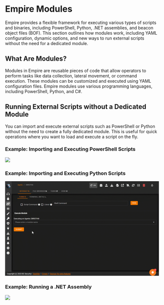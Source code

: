 # Empire Modules
Empire provides a flexible framework for executing various types of scripts and binaries, including PowerShell, Python, .NET assemblies, and beacon object files (BOF). This section outlines how modules work, including YAML configuration, dynamic options, and new ways to run external scripts without the need for a dedicated module.

## What Are Modules?
Modules in Empire are reusable pieces of code that allow operators to perform tasks like data collection, lateral movement, or command execution. These modules can be customized and executed using YAML configuration files. Empire modules use various programming languages, including PowerShell, Python, and C#.

## Running External Scripts without a Dedicated Module
You can import and execute external scripts such as PowerShell or Python without the need to create a fully dedicated module. This is useful for quick operations where you want to load and execute a script on the fly.

### Example: Importing and Executing PowerShell Scripts
![](../.gitbook/assets/powershell_invoke_script.gif)

### Example: Importing and Executing Python Scripts
![](../.gitbook/assets/python_invoke_script.gif)

### Example: Running a .NET Assembly
![](../.gitbook/assets/execute_assembly.gif)
